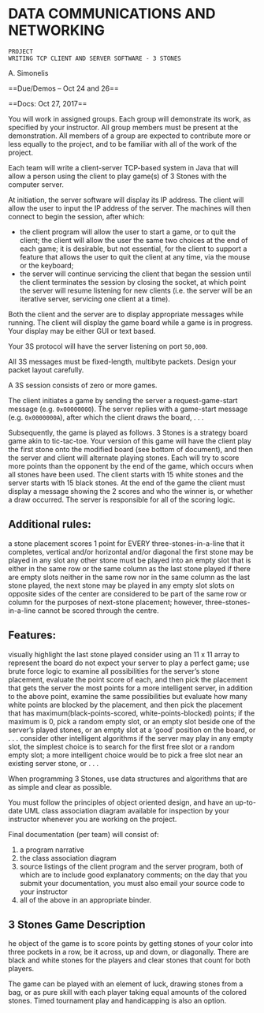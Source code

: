 # DATA COMMUNICATIONS AND NETWORKING
	PROJECT
	WRITING TCP CLIENT AND SERVER SOFTWARE - 3 STONES


A. Simonelis

==Due/Demos – Oct 24 and 26==

==Docs: Oct 27, 2017==

You will work in assigned groups. Each group will demonstrate its work, as specified by your instructor. All group members must be present at the demonstration. All members of a group are expected to contribute more or less equally to the project, and to be familiar with all of the work of the project.

Each team will write a client-server TCP-based system in Java that will allow a person using the client to play game(s) of 3 Stones with the computer server.

At initiation, the server software will display its IP address. The client will allow the user to input the IP address of the server. The machines will then connect to begin the session, after which:

* the client program will allow the user to start a game, or to quit the client; the client will allow the user the same two choices at the end of each game; it is desirable, but not essential, for the client to support a feature that allows the user to quit the client at any time, via the mouse or the keyboard;
* the server will continue servicing the client that began the session until the client terminates the session by closing the socket, at which point the server will resume listening for new clients (i.e. the server will be an iterative server, servicing one client at a time).

Both the client and the server are to display appropriate messages while running. The client will display the game board while a game is in progress. Your display may be either GUI or text based.

Your 3S protocol will have the server listening on port `50,000`. 

All 3S messages must be fixed-length, multibyte packets. Design your packet layout carefully.

A 3S session consists of zero or more games.

The client initiates a game by sending the server a request-game-start message (e.g. `0x00000000`). The server replies with a game-start message (e.g. `0x0000000A`), after which the client draws the board, . . . 

Subsequently, the game is played as follows. 3 Stones is a strategy board game akin to tic-tac-toe. Your version of this game will have the client play the first stone onto the modified board (see bottom of document), and then the server and client will alternate playing stones. Each will try to score more points than the opponent by the end of the game, which occurs when all stones have been used. The client starts with 15 white stones and the server starts with 15 black stones. At the end of the game the client must display a message showing the 2 scores and who the winner is, or whether a draw occurred. The server is responsible for all of the scoring logic.

## Additional rules:
a stone placement scores 1 point for EVERY three-stones-in-a-line that it completes, vertical and/or horizontal and/or diagonal
the first stone may be played in any slot
any other stone must be played into an empty slot that is either in the same row or the same column as the last stone played
if there are empty slots neither in the same row nor in the same column as the last stone played, the next stone may be played in any empty slot
slots on opposite sides of the center are considered to be part of the same row or column for the purposes of next-stone placement; however, three-stones-in-a-line cannot be scored through the centre.

## Features:
visually highlight the last stone played
consider using an 11 x 11 array to represent the board
do not expect your server to play a perfect game; use brute force logic to examine all possibilities for the server’s stone placement, evaluate the point score of each, and then pick the placement that gets the server the most points
for a more intelligent server, in addition to the above point, examine the same possibilities but evaluate how many white points are blocked by the placement, and then pick the placement that has maximum(black-points-scored, white-points-blocked) points; if the maximum is 0, pick a random empty slot, or an empty slot beside one of the server’s played stones, or an empty slot at a ‘good’ position on the board, or . . .
consider other intelligent algorithms
if the server may play in any empty slot, the simplest choice is to search for the first free slot or a random empty slot; a more intelligent choice would be to pick a free slot near an existing server stone, or . . .

When programming 3 Stones, use data structures and algorithms that are as simple and clear as possible.

You must follow the principles of object oriented design, and have an up-to-date UML class association diagram available for inspection by your instructor whenever you are working on the project.

Final documentation (per team) will consist of:

1. a program narrative
2. the class association diagram
3. source listings of the client program and the server program, both of which are to include good explanatory comments; on the day that you submit your documentation, you must also email your source code to your instructor
4. all of the above in an appropriate binder.

## 3 Stones Game Description
he object of the game is to score points by getting stones of your color into three pockets in a row, be it across, up and down, or diagonally. There are black and white stones for the players and clear stones that count for both players.

The game can be played with an element of luck, drawing stones from a bag, or as pure skill with each player taking equal amounts of the colored stones. Timed tournament play and handicapping is also an option.





